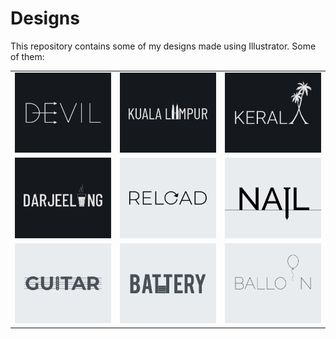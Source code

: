 # Designs
This repository contains some of my designs made using Illustrator.
Some of them:
<table>
    <tr>
      <td><img src="2020-12/png/10.12.2020.png"></td>
      <td><img src="2020-12/png/29.12.2020.png"></td>
      <td><img src="2020-12/png/25.12.2020.png"></td>
    </tr>
    <tr>
      <td><img src="2020-12/png/31.12.2020.png"></td>
      <td><img src="2020-11/png/25.11.2020.png"></td>
      <td><img src="2020-11/png/24.11.2020.png"></td>
    </tr>
    <tr>
      <td><img src="2020-12/png/02.12.2020.png"></td>
      <td><img src="2020-11/png/28.11.2020.png"></td>
      <td><img src="2020-11/png/22.11.2020.png"></td>
    </tr>
</table>
